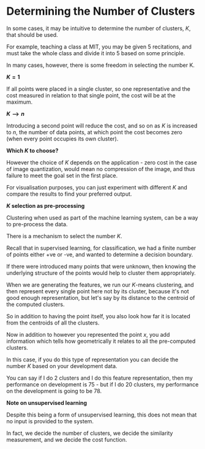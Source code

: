 # Determining the Number of Clusters

In some cases, it may be intuitive to determine the number of clusters, $K$, that should be used.

For example, teaching a class at MIT, you may be given 5 recitations, and must take the whole class and divide it into 5 based on some principle.

In many cases, however, there is some freedom in selecting the number K.

**$K = 1$**

If all points were placed in a single cluster, so one representative and the cost measured in relation to that single point, the cost will be at the maximum.

**$K ⟶ n$**

Introducing a second point will reduce the cost, and so on as $K$ is increased to $n$, the number of data points, at which point the cost becomes zero (when every point occupies its own cluster).

**Which $K$ to choose?**

However the choice of $K$ depends on the application - zero cost in the case of image quantization, would mean no compression of the image, and thus failure to meet the goal set in the first place.

For visualisation purposes, you can just experiment with different $K$ and compare the results to find your preferred output.

**$K$ selection as pre-processing**

Clustering when used as part of the machine learning system, can be a way to pre-process the data.

There is a mechanism to select the number $K$.

Recall that in supervised learning, for classification, we had a finite number of points either +ve or -ve, and wanted to determine a decision boundary.

If there were introduced many points that were unknown, then knowing the underlying structure of the points would help to cluster them appropriately.

When we are generating the features, we run our $K$-means clustering, and then represent every single point here not by its cluster, because it's not good enough representation, but let's say by its distance to the centroid of the computed clusters.

So in addition to having the point itself, you also look how far it is located from the centroids of all the clusters.

Now in addition to however you represented the point $x$, you add information which tells how geometrically it relates to all the pre-computed clusters.

In this case, if you do this type of representation you can decide the number $K$ based on your development data.

You can say if I do $2$ clusters and I do this feature representation, then my performance on development is $75$ - but if I do $20$ clusters, my performance on the development is going to be $78$.

**Note on unsupervised learning**

Despite this being a form of unsupervised learning, this does not mean that no input is provided to the system.

In fact, we decide the number of clusters, we decide the similarity measurement, and we decide the cost function.
